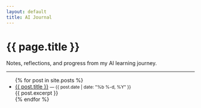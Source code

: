 ```yaml
---
layout: default
title: AI Journal
---
```


# {{ page.title }}
Notes, reflections, and progress from my AI learning journey.

---

<ul>
  {% for post in site.posts %}
    <li>
      <a href="{{ post.url | relative_url }}">{{ post.title }}</a>
      <small> — {{ post.date | date: "%b %-d, %Y" }}</small><br>
      {{ post.excerpt }}
    </li>
  {% endfor %}
</ul>
